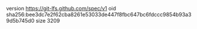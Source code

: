 version https://git-lfs.github.com/spec/v1
oid sha256:bee3dc7e2f62cba8261e53033de447f8fbc647bc6fdccc9854b93a39d5b745d0
size 3209

